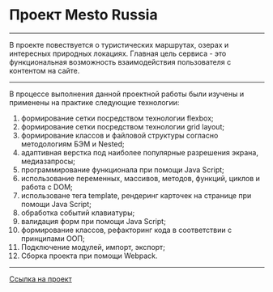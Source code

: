 # Проект Mesto Russia

----
В проекте повествуется о туристических маршрутах, озерах и интересных природных локациях. Главная цель сервиса - это функциональная возможность взаимодействия пользователя с контентом на сайте.

----
В процессе выполнения данной проектной работы были изучены и применены на практике следующие технологии:

1. формирование сетки посредством технологии flexbox;
2. формирование сетки посредством технологии grid layout;
3. формирование классов и файловой структуры согласно методологиям БЭМ и Nested;
4. адаптивная верстка под наиболее популярные разрешения экрана, медиазапросы;
5. программирование функционала при помощи Java Script;
6. использование переменных, массивов, методов, функций, циклов и работа с DOM;
7. использоване тега template, рендеринг карточек на странице при помощи Java Script;
8. обработка событий клавиатуры;
9. валидация форм при помощи Java Script;
10. формирование классов, рефакторинг кода в соответствии с принципами ООП;
11. Подключение модулей, импорт, экспорт;
12. Сборка проекта при помощи Webpack.

----
[Ссылка на проект](https://alex-andreev-webme.github.io/mesto/ "Mesto Russia")